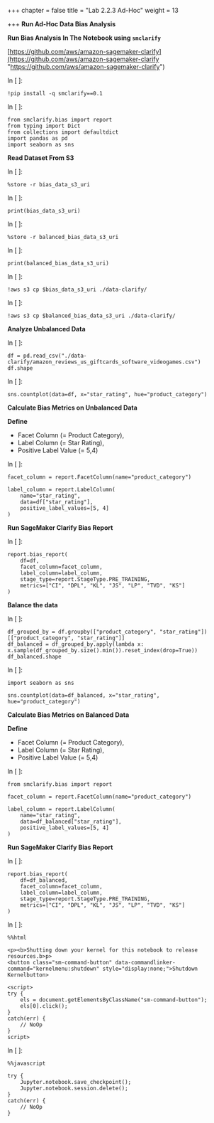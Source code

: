 +++
chapter = false
title = "Lab 2.2.3 Ad-Hoc"
weight = 13

+++
**Run Ad-Hoc Data Bias Analysis**

**Run Bias Analysis In The Notebook using `smclarify`**

[https://github.com/aws/amazon-sagemaker-clarify](https://github.com/aws/amazon-sagemaker-clarify "https://github.com/aws/amazon-sagemaker-clarify")

In \[ \]:

    !pip install -q smclarify==0.1

In \[ \]:

    from smclarify.bias import report
    from typing import Dict
    from collections import defaultdict
    import pandas as pd
    import seaborn as sns

**Read Dataset From S3**

In \[ \]:

    %store -r bias_data_s3_uri

In \[ \]:

    print(bias_data_s3_uri)

In \[ \]:

    %store -r balanced_bias_data_s3_uri

In \[ \]:

    print(balanced_bias_data_s3_uri)

In \[ \]:

    !aws s3 cp $bias_data_s3_uri ./data-clarify/

In \[ \]:

    !aws s3 cp $balanced_bias_data_s3_uri ./data-clarify/

**Analyze Unbalanced Data**

In \[ \]:

    df = pd.read_csv("./data-clarify/amazon_reviews_us_giftcards_software_videogames.csv")
    df.shape

In \[ \]:

    sns.countplot(data=df, x="star_rating", hue="product_category")

**Calculate Bias Metrics on Unbalanced Data**

**Define**

* Facet Column (= Product Category),
* Label Column (= Star Rating),
* Positive Label Value (= 5,4)

In \[ \]:

    facet_column = report.FacetColumn(name="product_category")
    
    label_column = report.LabelColumn(
        name="star_rating", 
        data=df["star_rating"], 
        positive_label_values=[5, 4]
    )

**Run SageMaker Clarify Bias Report**

In \[ \]:

    report.bias_report(
        df=df, 
        facet_column=facet_column, 
        label_column=label_column, 
        stage_type=report.StageType.PRE_TRAINING, 
        metrics=["CI", "DPL", "KL", "JS", "LP", "TVD", "KS"]
    )

**Balance the data**

In \[ \]:

    df_grouped_by = df.groupby(["product_category", "star_rating"])[["product_category", "star_rating"]]
    df_balanced = df_grouped_by.apply(lambda x: x.sample(df_grouped_by.size().min()).reset_index(drop=True))
    df_balanced.shape

In \[ \]:

    import seaborn as sns
    
    sns.countplot(data=df_balanced, x="star_rating", hue="product_category")

**Calculate Bias Metrics on Balanced Data**

**Define**

* Facet Column (= Product Category),
* Label Column (= Star Rating),
* Positive Label Value (= 5,4)

In \[ \]:

    from smclarify.bias import report
    
    facet_column = report.FacetColumn(name="product_category")
    
    label_column = report.LabelColumn(
        name="star_rating", 
        data=df_balanced["star_rating"], 
        positive_label_values=[5, 4]
    )

**Run SageMaker Clarify Bias Report**

In \[ \]:

    report.bias_report(
        df=df_balanced, 
        facet_column=facet_column, 
        label_column=label_column, 
        stage_type=report.StageType.PRE_TRAINING, 
        metrics=["CI", "DPL", "KL", "JS", "LP", "TVD", "KS"]
    )

In \[ \]:

    %%html
    
    <p><b>Shutting down your kernel for this notebook to release resources.b>p>
    <button class="sm-command-button" data-commandlinker-command="kernelmenu:shutdown" style="display:none;">Shutdown Kernelbutton>
            
    <script>
    try {
        els = document.getElementsByClassName("sm-command-button");
        els[0].click();
    }
    catch(err) {
        // NoOp
    }    
    script>

In \[ \]:

    %%javascript
    
    try {
        Jupyter.notebook.save_checkpoint();
        Jupyter.notebook.session.delete();
    }
    catch(err) {
        // NoOp
    }